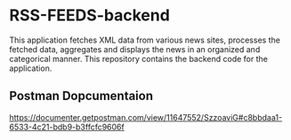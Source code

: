 # RSS-FEEDS-backend
This application fetches XML data from various news sites, processes the fetched data, aggregates and displays the news in an organized and categorical manner.
This repository contains the backend code for the application.

## Postman Dopcumentaion
https://documenter.getpostman.com/view/11647552/SzzoaviG#c8bbdaa1-6533-4c21-bdb9-b3ffcfc9606f
